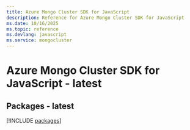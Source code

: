 ```yaml
---
title: Azure Mongo Cluster SDK for JavaScript
description: Reference for Azure Mongo Cluster SDK for JavaScript
ms.date: 10/16/2025
ms.topic: reference
ms.devlang: javascript
ms.service: mongocluster
---
```

# Azure Mongo Cluster SDK for JavaScript - latest
## Packages - latest
[!INCLUDE [packages](mongo-cluster-index.md)]